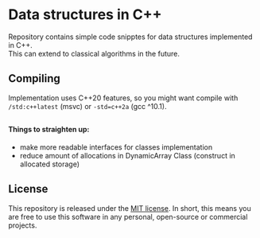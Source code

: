 # Data structures in C++
Repository contains simple code snipptes for data structures implemented in C++.  
This can extend to classical algorithms in the future.  

## Compiling
Implementation uses C++20 features, so you might want compile with ```/std:c++latest``` (msvc) or ```-std=c++2a``` (gcc ^10.1).  
##

#### Things to straighten up:
- make more readable interfaces for classes implementation
- reduce amount of allocations in DynamicArray Class (construct in allocated storage)

## License
This repository is released under the [MIT license](https://choosealicense.com/licenses/mit/). In short, this means you are free to use this software in any personal, open-source or commercial projects.  